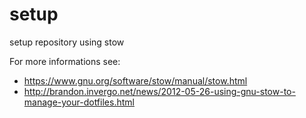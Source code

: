 # setup
setup repository using stow

For more informations see:

* https://www.gnu.org/software/stow/manual/stow.html
* http://brandon.invergo.net/news/2012-05-26-using-gnu-stow-to-manage-your-dotfiles.html
